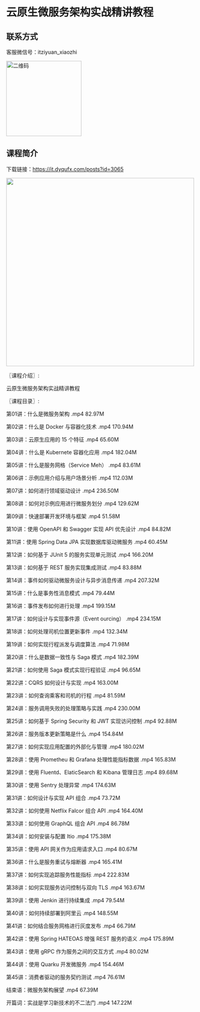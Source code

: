 # 云原生微服务架构实战精讲教程

## 联系方式

客服微信号：itziyuan_xiaozhi

<img src="https://ziyuanyun.oss-cn-guangzhou.aliyuncs.com/common/20240614073449/666b82192834a.jpg" width="200" height="200" alt="二维码">

## 课程简介

下载链接：https://it.dyqufx.com/posts?id=3065

<img src="https://ziyuanyun.oss-cn-guangzhou.aliyuncs.com/yun/20240515184951/6644934f51694.jpg" width="500" alt="">

  〖课程介绍〗:

 云原生微服务架构实战精讲教程



 〖课程目录〗:

 第01讲：什么是微服务架构 .mp4 82.97M

 第02讲：什么是 Docker 与容器化技术 .mp4 170.94M

 第03讲：云原生应用的 15 个特征 .mp4 65.60M

 第04讲：什么是 Kubernete 容器化应用 .mp4 182.04M

 第05讲：什么是服务网格（Service Meh） .mp4 83.61M

 第06讲：示例应用介绍与用户场景分析 .mp4 112.03M

 第07讲：如何进行领域驱动设计 .mp4 236.50M

 第08讲：如何对示例应用进行微服务划分 .mp4 129.62M

 第09讲：快速部署开发环境与框架 .mp4 51.58M

 第10讲：使用 OpenAPI 和 Swagger 实现 API 优先设计 .mp4 84.82M

 第11讲：使用 Spring Data JPA 实现数据库驱动微服务 .mp4 60.45M

 第12讲：如何基于 JUnit 5 的服务实现单元测试 .mp4 166.20M

 第13讲：如何基于 REST 服务实现集成测试 .mp4 83.88M

 第14讲：事件如何驱动微服务设计与异步消息传递 .mp4 207.32M

 第15讲：什么是事务性消息模式 .mp4 79.44M

 第16讲：事件发布如何进行处理 .mp4 199.15M

 第17讲：如何设计与实现事件源（Event ourcing） .mp4 234.15M

 第18讲：如何处理司机位置更新事件 .mp4 132.34M

 第19讲：如何实现行程派发与调度算法 .mp4 71.98M

 第20讲：什么是数据一致性与 Saga 模式 .mp4 182.39M

 第21讲：如何使用 Saga 模式实现行程验证 .mp4 96.65M

 第22讲：CQRS 如何设计与实现 .mp4 163.00M

 第23讲：如何查询乘客和司机的行程 .mp4 81.59M

 第24讲：服务调用失败的处理策略与实践 .mp4 230.00M

 第25讲：如何基于 Spring Security 和 JWT 实现访问控制 .mp4 92.88M

 第26讲：服务版本更新策略是什么 .mp4 154.84M

 第27讲：如何实现应用配置的外部化与管理 .mp4 180.02M

 第28讲：使用 Prometheu 和 Grafana 处理性能指标数据 .mp4 165.83M

 第29讲：使用 Fluentd、ElaticSearch 和 Kibana 管理日志 .mp4 89.68M

 第30讲：使用 Sentry 处理异常 .mp4 174.63M

 第31讲：如何设计与实现 API 组合 .mp4 73.72M

 第32讲：如何使用 Netflix Falcor 组合 API .mp4 164.40M

 第33讲：如何使用 GraphQL 组合 API .mp4 86.78M

 第34讲：如何安装与配置 Itio .mp4 175.38M

 第35讲：使用 API 网关作为应用请求入口 .mp4 80.67M

 第36讲：什么是服务重试与熔断器 .mp4 165.41M

 第37讲：如何实现追踪服务性能指标 .mp4 222.83M

 第38讲：如何实现服务访问控制与双向 TLS .mp4 163.67M

 第39讲：使用 Jenkin 进行持续集成 .mp4 79.54M

 第40讲：如何持续部署到阿里云 .mp4 148.55M

 第41讲：如何结合服务网格进行灰度发布 .mp4 66.79M

 第42讲：使用 Spring HATEOAS 增强 REST 服务的语义 .mp4 175.89M

 第43讲：使用 gRPC 作为服务之间的交互方式 .mp4 80.02M

 第44讲：使用 Quarku 开发微服务 .mp4 154.46M

 第45讲：消费者驱动的服务契约测试 .mp4 76.61M

 结束语：微服务架构展望 .mp4 67.39M

 开篇词：实战是学习新技术的不二法门 .mp4 147.22M

  
